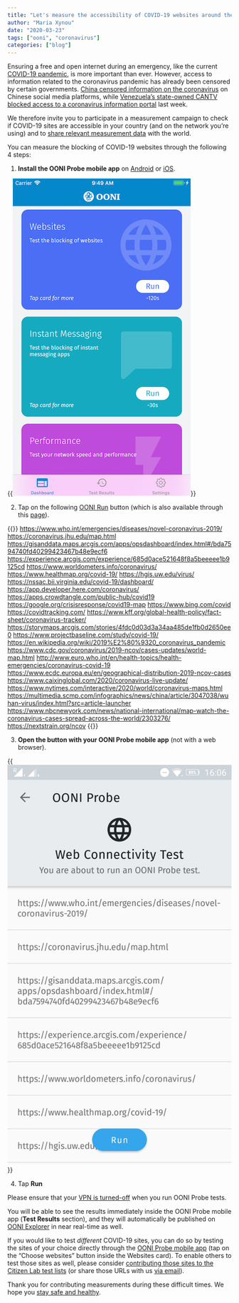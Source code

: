 ```yaml
---
title: "Let's measure the accessibility of COVID-19 websites around the world"
author: "Maria Xynou"
date: "2020-03-23"
tags: ["ooni", "coronavirus"]
categories: ["blog"]
---
```


Ensuring a free and open internet during an emergency, like the current
[COVID-19 pandemic](https://www.who.int/emergencies/diseases/novel-coronavirus-2019/events-as-they-happen),
is more important than ever. However, access to information related to
the coronavirus pandemic has already been censored by certain
governments. [China censored information on the coronavirus](https://citizenlab.ca/2020/03/censored-contagion-how-information-on-the-coronavirus-is-managed-on-chinese-social-media/)
on Chinese social media platforms, while [Venezuela’s state-owned CANTV blocked access to a coronavirus information portal](https://vesinfiltro.com/noticias/bloqueado_portal_coronavirus_AN)
last week.

We therefore invite you to participate in a measurement campaign to
check if COVID-19 sites are accessible in your country (and on the
network you’re using) and to [share relevant measurement data](https://explorer.ooni.org/) with the world.

You can measure the blocking of COVID-19 websites through the following
4 steps:

1) **Install the OONI Probe mobile app** on [Android](https://play.google.com/store/apps/details?id=org.openobservatory.ooniprobe)
or [iOS](https://itunes.apple.com/us/app/id1199566366).

{{<img src="images/dashboard.png" title="OONI Probe mobile app" alt="OONI Probe mobile app">}}

2) Tap on the following [OONI Run](https://run.ooni.io/) button
(which is also available through this [page](https://ooni.org/get-involved/run/)).

{{<oonirunurls text="COVID-19 (25 URLs)">}}
https://www.who.int/emergencies/diseases/novel-coronavirus-2019/
https://coronavirus.jhu.edu/map.html
https://gisanddata.maps.arcgis.com/apps/opsdashboard/index.html#/bda7594740fd40299423467b48e9ecf6
https://experience.arcgis.com/experience/685d0ace521648f8a5beeeee1b9125cd
https://www.worldometers.info/coronavirus/
https://www.healthmap.org/covid-19/
https://hgis.uw.edu/virus/
https://nssac.bii.virginia.edu/covid-19/dashboard/
https://app.developer.here.com/coronavirus/
https://apps.crowdtangle.com/public-hub/covid19
https://google.org/crisisresponse/covid19-map
https://www.bing.com/covid
https://covidtracking.com/
https://www.kff.org/global-health-policy/fact-sheet/coronavirus-tracker/
https://storymaps.arcgis.com/stories/4fdc0d03d3a34aa485de1fb0d2650ee0
https://www.projectbaseline.com/study/covid-19/
https://en.wikipedia.org/wiki/2019%E2%80%9320_coronavirus_pandemic
https://www.cdc.gov/coronavirus/2019-ncov/cases-updates/world-map.html
http://www.euro.who.int/en/health-topics/health-emergencies/coronavirus-covid-19
https://www.ecdc.europa.eu/en/geographical-distribution-2019-ncov-cases
https://www.caixinglobal.com/2020/coronavirus-live-update/
https://www.nytimes.com/interactive/2020/world/coronavirus-maps.html
https://multimedia.scmp.com/infographics/news/china/article/3047038/wuhan-virus/index.html?src=article-launcher
https://www.nbcnewyork.com/news/national-international/map-watch-the-coronavirus-cases-spread-across-the-world/2303276/
https://nextstrain.org/ncov
{{</oonirunurls>}}

3) **Open the button with your OONI Probe mobile app** (not with a
web browser).

{{<img src="images/covid-19-testing.jpeg" title="Testing COVID-19 sites with OONI Probe" alt="Testing COVID-19 sites with OONI Probe">}}

4) Tap **Run**

Please ensure that your [VPN is turned-off](https://ooni.org/support/faq/#can-i-run-ooni-probe-over-a-vpn)
when you run OONI Probe tests.

You will be able to see the results immediately inside the OONI Probe
mobile app (**Test Results** section), and they will automatically be
published on [OONI Explorer](https://explorer.ooni.org/) in near
real-time as well.

If you would like to test *different* COVID-19 sites, you can do so by
testing the sites of your choice directly through the [OONI Probe mobile app](https://ooni.org/install/) (tap on the “Choose websites”
button inside the Websites card). To enable others to test those sites
as well, please consider [contributing those sites to the Citizen Lab test lists](https://ooni.org/get-involved/contribute-test-lists) (or
share those URLs with us [via email](https://ooni.org/about/#contact)).

Thank you for contributing measurements during these difficult times. We
hope you [stay safe and healthy](https://www.who.int/emergencies/diseases/novel-coronavirus-2019/advice-for-public).
